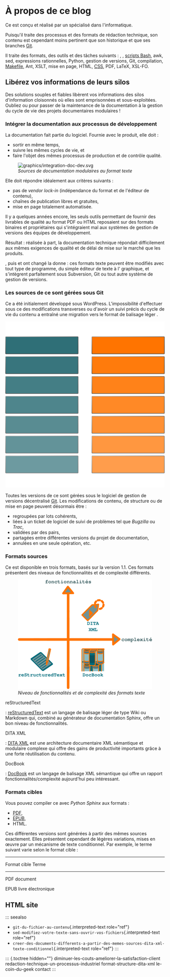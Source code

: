 # À propos de ce blog

Ce est conçu et réalisé par un spécialisé dans l\'informatique.

Puisqu\'il traite des processus et des formats de rédaction technique,
son contenu est cependant moins pertinent que son historique et que ses
branches
[Git](https://github.com/olivier-carrere/redaction-technique.org/).

Il traite des formats, des outils et des tâches suivants : , , [scripts
Bash](), awk, sed, expressions rationnelles, Python, gestion de
versions, Git, compilation, [Makefile](), Ant, XSLT, mise en page, HTML,
[CSS](), PDF, LaTeX, XSL-FO.

## Libérez vos informations de leurs silos

Des solutions souples et fiables libèrent vos informations des silos
d\'information cloisonnés où elles sont emprisonnées et sous-exploitées.
Oubliez ou pour passer de la maintenance de la documentation à la
gestion du cycle de vie des projets documentaires modulaires !

### Intégrer la documentation aux processus de développement

La documentation fait partie du logiciel. Fournie avec le produit, elle
doit :

-   sortir en même temps,
-   suivre les mêmes cycles de vie, et
-   faire l\'objet des mêmes processus de production et de contrôle
    qualité.

<figure>
<img src="graphics/integration-doc-dev.svg"
alt="graphics/integration-doc-dev.svg" />
<figcaption><em>Sources de documentation modulaires au format
texte</em></figcaption>
</figure>

Elle doit répondre idéalement aux critères suivants :

-   pas de *vendor lock-in* (indépendance du format et de l\'éditeur de
    contenu),
-   chaînes de publication libres et gratuites,
-   mise en page totalement automatisée.

Il y a quelques années encore, les seuls outils permettant de fournir
des livrables de qualité au format PDF ou HTML reposaient sur des
formats binaires et propriétaires qui s\'intégraient mal aux systèmes de
gestion de versions des équipes de développement.

Résultat : réalisée à part, la documentation technique répondait
difficilement aux mêmes exigences de qualité et de délai de mise sur le
marché que les produits.

, puis et ont changé la donne : ces formats texte peuvent être modifiés
avec tout type de programme, du simple éditeur de texte à l\' graphique,
et s\'intègrent parfaitement sous Subversion, Git ou tout autre système
de gestion de versions.

### Les sources de ce sont gérées sous Git

Ce a été initialement développé sous WordPress. L\'impossibilité
d\'effectuer sous ce des modifications transverses ou d\'avoir un suivi
précis du cycle de vie du contenu a entraîné une migration vers le
format de balisage léger .

![](graphics/documentation-life-cycle-framework.svg)

Toutes les versions de ce sont gérées sous le logiciel de gestion de
versions décentralisé [Git](). Les modifications de contenu, de
structure ou de mise en page peuvent désormais être :

-   regroupées par lots cohérents,
-   liées à un ticket de logiciel de suivi de problèmes tel que
    *Bugzilla* ou *Trac*,
-   validées par des pairs,
-   partagées entre différentes versions du projet de documentation,
-   annulées en une seule opération, etc.

### Formats sources

Ce est disponible en trois formats, basés sur la version 1.1. Ces
formats présentent des niveaux de fonctionnalités et de complexité
différents.

<figure>
<img src="graphics/fonctionnalites_complexite.svg"
alt="graphics/fonctionnalites_complexite.svg" />
<figcaption><em>Niveau de fonctionnalités et de complexité des formats
texte</em></figcaption>
</figure>

reStructuredText

:   [reStructuredText]() est un langage de balisage léger de type Wiki
    ou Markdown qui, combiné au générateur de documentation Sphinx,
    offre un bon niveau de fonctionnalités.

DITA XML

:   [DITA XML]() est une architecture documentaire XML sémantique et
    modulaire complexe qui offre des gains de productivité importants
    grâce à une forte réutilisation du contenu.

DocBook

:   [DocBook]() est un langage de balisage XML sémantique qui offre un
    rapport fonctionnalités/complexité aujourd\'hui peu intéressant.

### Formats cibles

Vous pouvez compiler ce avec *Python Sphinx* aux formats :

-   [PDF](),
-   [EPUB](),
-   HTML.

Ces différentes versions sont générées à partir des mêmes sources
exactement. Elles présentent cependant de légères variations, mises en
œuvre par un mécanisme de texte conditionnel. Par exemple, le terme
suivant varie selon le format cible :

  -------------------------------------------------------------
  Format cible                   Terme
  ------------------------------ ------------------------------
  PDF                            document

  EPUB                           livre électronique

  HTML                           site
  -------------------------------------------------------------

::: seealso
-   `git-du-fichier-au-contenu`{.interpreted-text role="ref"}
-   `sed-modifiez-votre-texte-sans-ouvrir-vos-fichiers`{.interpreted-text
    role="ref"}
-   `creer-des-documents-differents-a-partir-des-memes-sources-dita-xml-texte-conditionnel`{.interpreted-text
    role="ref"}
:::

::: {.toctree hidden=""}
diminuer-les-couts-ameliorer-la-satisfaction-client
redaction-technique-un-processus-industriel format-structure-dita-xml
le-coin-du-geek contact
:::
